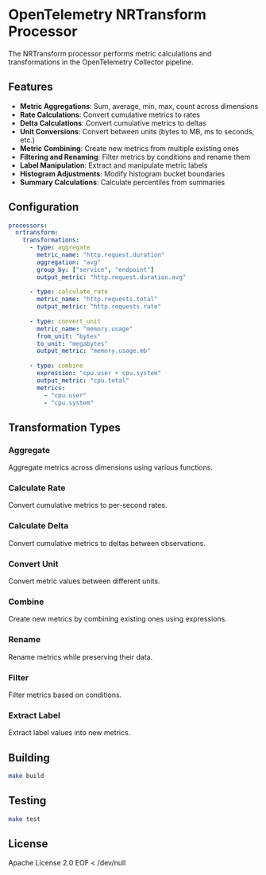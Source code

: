 # OpenTelemetry NRTransform Processor

The NRTransform processor performs metric calculations and transformations in the OpenTelemetry Collector pipeline.

## Features

- **Metric Aggregations**: Sum, average, min, max, count across dimensions
- **Rate Calculations**: Convert cumulative metrics to rates
- **Delta Calculations**: Convert cumulative metrics to deltas
- **Unit Conversions**: Convert between units (bytes to MB, ms to seconds, etc.)
- **Metric Combining**: Create new metrics from multiple existing ones
- **Filtering and Renaming**: Filter metrics by conditions and rename them
- **Label Manipulation**: Extract and manipulate metric labels
- **Histogram Adjustments**: Modify histogram bucket boundaries
- **Summary Calculations**: Calculate percentiles from summaries

## Configuration

```yaml
processors:
  nrtransform:
    transformations:
      - type: aggregate
        metric_name: "http.request.duration"
        aggregation: "avg"
        group_by: ["service", "endpoint"]
        output_metric: "http.request.duration.avg"
      
      - type: calculate_rate
        metric_name: "http.requests.total"
        output_metric: "http.requests.rate"
      
      - type: convert_unit
        metric_name: "memory.usage"
        from_unit: "bytes"
        to_unit: "megabytes"
        output_metric: "memory.usage.mb"
      
      - type: combine
        expression: "cpu.user + cpu.system"
        output_metric: "cpu.total"
        metrics:
          - "cpu.user"
          - "cpu.system"
```

## Transformation Types

### Aggregate
Aggregate metrics across dimensions using various functions.

### Calculate Rate
Convert cumulative metrics to per-second rates.

### Calculate Delta
Convert cumulative metrics to deltas between observations.

### Convert Unit
Convert metric values between different units.

### Combine
Create new metrics by combining existing ones using expressions.

### Rename
Rename metrics while preserving their data.

### Filter
Filter metrics based on conditions.

### Extract Label
Extract label values into new metrics.

## Building

```bash
make build
```

## Testing

```bash
make test
```

## License

Apache License 2.0
EOF < /dev/null
